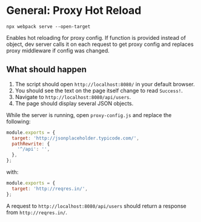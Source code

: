 # General: Proxy Hot Reload

```shell
npx webpack serve --open-target
```

Enables hot reloading for proxy config. If function is provided instead of
object, dev server calls it on each request to get proxy config and replaces proxy middleware if config was changed.

## What should happen

1. The script should open `http://localhost:8080/` in your default browser.
2. You should see the text on the page itself change to read `Success!`.
3. Navigate to `http://localhost:8080/api/users`.
4. The page should display several JSON objects.

While the server is running, open `proxy-config.js` and replace the following:

```js
module.exports = {
  target: 'http://jsonplaceholder.typicode.com/',
  pathRewrite: {
    '^/api': '',
  },
};
```

with:

```js
module.exports = {
  target: 'http://reqres.in/',
};
```

A request to `http://localhost:8080/api/users` should return a response from `http://reqres.in/`.
